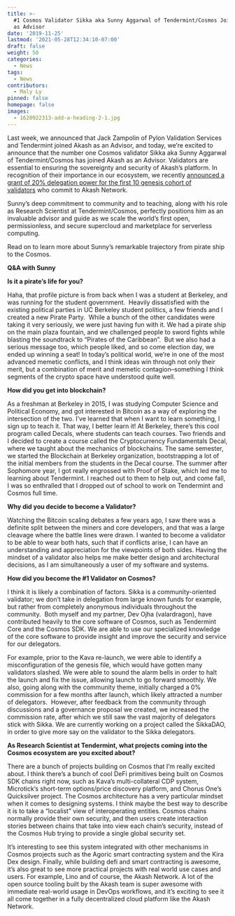 ```yaml
---
title: >-
  #1 Cosmos Validator Sikka aka Sunny Aggarwal of Tendermint/Cosmos Joins Akash
  as Advisor
date: '2019-11-25'
lastmod: '2021-05-28T12:34:10-07:00'
draft: false
weight: 50
categories:
  - News
tags:
  - News
contributors:
  - Maly Ly
pinned: false
homepage: false
images:
  - 1620922313-add-a-heading-2-1.jpg
---
```

Last week, we announced that Jack Zampolin of Pylon Validation Services and Tendermint joined Akash as an Advisor, and today, we’re excited to announce that the number one Cosmos validator Sikka aka Sunny Aggarwal of Tendermint/Cosmos has joined Akash as an Advisor. Validators are essential to ensuring the sovereignty and security of Akash’s platform. In recognition of their importance in our ecosystem, we recently [announced a grant of 20% delegation power for the first 10 genesis cohort of validators](https://akash.network/blog/an-invitation-to-akash-validators-genesis-10/) who commit to Akash Network.

Sunny’s deep commitment to community and to teaching, along with his role as Research Scientist at Tendermint/Cosmos, perfectly positions him as an invaluable advisor and guide as we scale the world’s first open, permissionless, and secure supercloud and marketplace for serverless computing. 

Read on to learn more about Sunny’s remarkable trajectory from pirate ship to the Cosmos.

**Q&A with Sunny**

**Is it a pirate’s life for you?** 

Haha, that profile picture is from back when I was a student at Berkeley, and was running for the student government.  Heavily dissatisfied with the existing political parties in UC Berkeley student politics, a few friends and I created a new Pirate Party.  While a bunch of the other candidates were taking it very seriously, we were just having fun with it. We had a pirate ship on the main plaza fountain, and we challenged people to sword fights while blasting the soundtrack to “Pirates of the Caribbean”.  But we also had a serious message too, which people liked, and so come election day, we ended up winning a seat! In today’s political world, we’re in one of the most advanced memetic conflicts, and I think ideas win through not only their merit, but a combination of merit and memetic contagion–something I think segments of the crypto space have understood quite well.

**How did you get into blockchain?**

As a freshman at Berkeley in 2015, I was studying Computer Science and Political Economy, and got interested in Bitcoin as a way of exploring the intersection of the two. I’ve learned that when I want to learn something, I sign up to teach it. That way, I better learn it! At Berkeley, there’s this cool program called Decals, where students can teach courses. Two friends and I decided to create a course called the Cryptocurrency Fundamentals Decal, where we taught about the mechanics of blockchains. The same semester, we started the Blockchain at Berkeley organization, bootstrapping a lot of the initial members from the students in the Decal course. The summer after Sophomore year, I got really engrossed with Proof of Stake, which led me to learning about Tendermint. I reached out to them to help out, and come fall, I was so enthralled that I dropped out of school to work on Tendermint and Cosmos full time.

**Why did you decide to become a Validator?**

Watching the Bitcoin scaling debates a few years ago, I saw there was a definite split between the miners and core developers, and that was a large cleavage where the battle lines were drawn. I wanted to become a validator to be able to wear both hats, such that if conflicts arise, I can have an understanding and appreciation for the viewpoints of both sides. Having the mindset of a validator also helps me make better design and architectural decisions, as I am simultaneously a user of my software and systems.

**How did you become the #1 Validator on Cosmos?**

I think it is likely a combination of factors. Sikka is a community-oriented validator; we don’t take in delegation from large known funds for example, but rather from completely anonymous individuals throughout the community.  Both myself and my partner, Dev Ojha (valardragon), have contributed heavily to the core software of Cosmos, such as Tendermint Core and the Cosmos SDK. We are able to use our specialized knowledge of the core software to provide insight and improve the security and service for our delegators. 

For example, prior to the Kava re-launch, we were able to identify a misconfiguration of the genesis file, which would have gotten many validators slashed. We were able to sound the alarm bells in order to halt the launch and fix the issue, allowing launch to go forward smoothly. We also, going along with the community theme, initially charged a 0% commission for a few months after launch, which likely attracted a number of delegators.  However, after feedback from the community through discussions and a governance proposal we created, we increased the commission rate, after which we still saw the vast majority of delegators stick with Sikka. We are currently working on a project called the SikkaDAO, in order to give more say on the validator to the Sikka delegators.

**As Research Scientist at Tendermint, what projects coming into the Cosmos ecosystem are you excited about?**

There are a bunch of projects building on Cosmos that I’m really excited about. I think there’s a bunch of cool DeFi primitives being built on Cosmos SDK chains right now, such as Kava’s multi-collateral CDP system, Microtick’s short-term options/price discovery platform, and Chorus One’s Quicksilver project. The Cosmos architecture has a very particular mindset when it comes to designing systems. I think maybe the best way to describe it is to take a “localist” view of interoperating entities. Cosmos chains normally provide their own security, and then users create interaction stories between chains that take into view each chain’s security, instead of the Cosmos Hub trying to provide a single global security set. 

It’s interesting to see this system integrated with other mechanisms in Cosmos projects such as the Agoric smart contracting system and the Kira Dex design. Finally, while building defi and smart contracting is awesome, it’s also great to see more practical projects with real world use cases and users. For example, Lino and of course, the Akash Network. A lot of the open source tooling built by the Akash team is super awesome with immediate real-world usage in DevOps workflows, and it’s exciting to see it all come together in a fully decentralized cloud platform like the Akash Network.